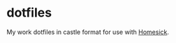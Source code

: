 dotfiles
========

My work dotfiles in castle format for use with [Homesick](https://github.com/technicalpickles/homesick).
